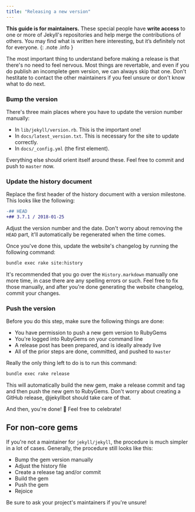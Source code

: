 ```yaml
---
title: "Releasing a new version"
---
```


**This guide is for maintainers.** These special people have **write access** to one or more of Jekyll's repositories and help merge the contributions of others. You may find what is written here interesting, but it’s definitely not for everyone.
{: .note .info }

The most important thing to understand before making a release is that there's no need to feel nervous. Most things are revertable, and even if you do publish an incomplete gem version, we can always skip that one. Don't hestitate to contact the other maintainers if you feel unsure or don't know what to do next.

### Bump the version

There's three main places where you have to update the version number manually:

- In `lib/jekyll/version.rb`. This is the important one!
- In `docs/latest_version.txt`. This is necessary for the site to update correctly.
- In `docs/_config.yml` (the first element).

Everything else should orient itself around these. Feel free to commit and push to `master` now.

### Update the history document

Replace the first header of the history document with a version milestone. This looks like the following:

```diff
-## HEAD
+## 3.7.1 / 2018-01-25
```

Adjust the version number and the date. Don't worry about removing the `HEAD` part, it'll automatically be regenerated when the time comes.

Once you've done this, update the website's changelog by running the following command:

```sh
bundle exec rake site:history
```

It's recommended that you go over the `History.markdown` manually one more time, in case there are any spelling errors or such. Feel free to fix those manually, and after you're done generating the website changelog, commit your changes.

### Push the version

Before you do this step, make sure the following things are done:

- You have permission to push a new gem version to RubyGems
- You're logged into RubyGems on your command line
- A release post has been prepared, and is ideally already live
- All of the prior steps are done, committed, and pushed to `master`

Really the only thing left to do is to run this command:

```sh
bundle exec rake release
```

This will automatically build the new gem, make a release commit and tag and then push the new gem to RubyGems. Don't worry about creating a GitHub release, @jekyllbot should take care of that.

And then, you're done! :tada: Feel free to celebrate! 

## For non-core gems

If you're not a maintainer for `jekyll/jekyll`, the procedure is much simpler in a lot of cases. Generally, the procedure still looks like this:

- Bump the gem version manually
- Adjust the history file
- Create a release tag and/or commit
- Build the gem
- Push the gem
- Rejoice

Be sure to ask your project's maintainers if you're unsure!
